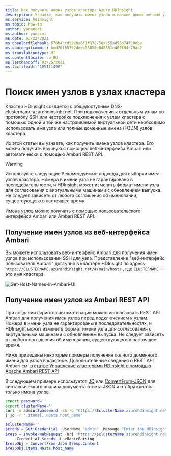 ```yaml
---
title: Как получить имена узлов кластера Azure HDInsight
description: Узнайте, как получить имена узлов и полное доменное имя узлов кластера Azure HDInsight.
ms.service: hdinsight
ms.topic: how-to
author: yanancai
ms.author: yanacai
ms.date: 03/23/2021
ms.openlocfilehash: 676b4ccd52e8a6f1f378756a255ad55b74f18ebe
ms.sourcegitcommit: bed20f85722deec33050e0d8881e465f94c79ac2
ms.translationtype: MT
ms.contentlocale: ru-RU
ms.lasthandoff: 03/25/2021
ms.locfileid: "105111490"
---
```

# <a name="find-the-host-names-of-cluster-nodes"></a>Поиск имен узлов в узлах кластера

Кластер HDInsight создается с общедоступным DNS-clustername.azurehdinsight.net. При подключении к отдельным узлам по протоколу SSH или настройке подключения к узлам кластера с помощью одной и той же настраиваемой виртуальной сети необходимо использовать имя узла или полные доменные имена (FQDN) узлов кластера.

Из этой статьи вы узнаете, как получить имена узлов кластера. Его можно получить вручную с помощью веб-интерфейса Ambari или автоматически с помощью Ambari REST API.

> [!WARNING]
> Используйте следующие Рекомендуемые подходы для выборки имен узлов кластера. Номера в имени узла не гарантировано в последовательности, и HDInsight может изменить формат имени узла для согласования с виртуальными машинами с обновлением выпуска. Не следует зависеть от любого соглашения об именовании, существующего в настоящее время. 
>

Имена узлов можно получить с помощью пользовательского интерфейса Ambari или Ambari REST API. 

## <a name="get-the-host-names-from-ambari-web-ui"></a>Получение имен узлов из веб-интерфейса Ambari
Вы можете использовать веб-интерфейс Ambari для получения имен узлов при использовании SSH для узла. Представление "веб-интерфейс пользователя Ambari" доступно в кластере HDInsight по адресу `https://CLUSTERNAME.azurehdinsight.net/#/main/hosts` , где `CLUSTERNAME` — это имя кластера.

![Get-Host-Names-in-Ambari-UI](.\media\find-host-name\find-host-name-in-ambari-ui.png)

## <a name="get-the-host-names-from-ambari-rest-api"></a>Получение имен узлов из Ambari REST API
При создании скриптов автоматизации можно использовать REST API Ambari для получения имен узлов перед подключением к узлам. Номера в имени узла не гарантированы в последовательностях, и HDInsight может изменить формат имени узла для согласования с виртуальными машинами с обновлением выпуска. Не следует зависеть от любого соглашения об именовании, существующего в настоящее время. 

Ниже приведены некоторые примеры получения полного доменного имени для узлов в кластере. Дополнительные сведения о REST API Ambari см. [в статье Управление кластерами HDInsight с помощью Apache Ambari REST API](.\hdinsight-hadoop-manage-ambari-rest-api.md)

В следующем примере используется [JQ](https://stedolan.github.io/jq/) или [ConvertFrom-JSON](/powershell/module/microsoft.powershell.utility/convertfrom-json) для синтаксического анализа документа ответа JSON и отображаются только имена узлов.

```bash
export password=''
export clusterName=''
curl -u admin:$password -sS -G "https://$clusterName.azurehdinsight.net/api/v1/clusters/$clusterName/hosts" \
| jq -r '.items[].Hosts.host_name'
```  

```powershell
$clusterName=''
$creds = Get-Credential -UserName "admin" -Message "Enter the HDInsight login"
$resp = Invoke-WebRequest -Uri "https://$clusterName.azurehdinsight.net/api/v1/clusters/$clusterName/hosts" `
    -Credential $creds -UseBasicParsing
$respObj = ConvertFrom-Json $resp.Content
$respObj.items.Hosts.host_name
```